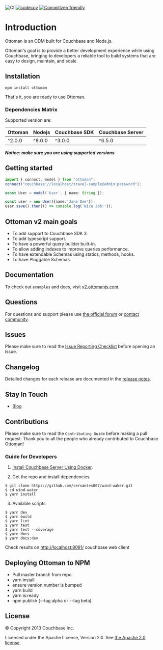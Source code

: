 ![CI](https://github.com/cervantes007/wind-waker/workflows/CI/badge.svg)
[![codecov](https://codecov.io/gh/cervantes007/wind-waker/branch/master/graph/badge.svg)](https://codecov.io/gh/cervantes007/wind-waker)
[![Commitizen friendly](https://img.shields.io/badge/commitizen-friendly-brightgreen.svg)](http://commitizen.github.io/cz-cli/)

# Introduction

Ottoman is an ODM built for Couchbase and Node.js.

Ottoman's goal is to provide a better development experience while using Couchbase,
bringing to developers a reliable tool to build systems that are easy to design, maintain, and scale.

## Installation

```
npm install ottoman
```

That's it, you are ready to use Ottoman.

### Dependencies Matrix

Supported version are:

| Ottoman     | Nodejs      | Couchbase SDK   | Couchbase Server 
| ----------- | ----------- | --------------- | -----------------
| ^2.0.0      | ^8.0.0      |  ^3.0.0         | ^6.5.0

***Notice: make sure you are using supported versions***

## Getting started

```typescript
import { connect, model } from "ottoman";
connect("couchbase://localhost/travel-sample@admin:password");

const User = model('User', { name: String });

const user = new User({name:'Jane Doe'});
user.save().then(() => console.log('Nice Job!'));
```

## Ottoman v2 main goals

- To add support to Couchbase SDK 3.
- To add typescript support.
- To have a powerful query builder built-in.
- To allow adding indexes to improve queries performance.
- To have extendable Schemas using statics, methods, hooks.
- To have Pluggable Schemas.

## Documentation

To check out `examples` and docs, visit [v2.ottomanjs.com](http://v2.ottomanjs.com).

## Questions

For questions and support please use [the official forum](https://forums.couchbase.com/) or [contact community](http://couchbase.com/communities/nodejs).

## Issues

Please make sure to read the [Issue Reporting Checklist](http://issues.couchbase.com/) before opening an issue.

## Changelog

Detailed changes for each release are documented in the [release notes](https://github.com/cervantes007/wind-waker/releases).

## Stay In Touch

- [Blog](https://blog.couchbase.com/?s=ottoman)

## Contributions

Please make sure to read the `Contributing Guide` before making a pull request.
Thank you to all the people who already contributed to Couchbase Ottoman!

### Guide for Developers

1. [Install Couchbase Server Using Docker](https://docs.couchbase.com/server/current/install/getting-started-docker.html).

2. Get the repo and install dependencies

```
$ git clone https://github.com/cervantes007/wind-waker.git
$ cd wind-waker
$ yarn install
```

3. Available scripts

```
$ yarn dev
$ yarn build
$ yarn lint
$ yarn test
$ yarn test --coverage
$ yarn docs
$ yarn docs:dev
```

Check results on [http://localhost:8091/](http://localhost:8091/) couchbase web client

## Deploying Ottoman to NPM

- Pull master branch from repo
- yarn install
- ensure version number is bumped
- yarn build
- yarn is:ready
- npm publish (--tag alpha or --tag beta)

## License

© Copyright 2013 Couchbase Inc.

Licensed under the Apache License, Version 2.0.
See [the Apache 2.0 license](http://www.apache.org/licenses/LICENSE-2.0).
